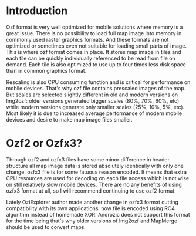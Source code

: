 # Introduction #

Ozf format is very well optimized for mobile solutions where memory is a great issue. There is no possibility to load full map image into memory in commonly used raster graphics formats. And these formats are not optimized or sometimes even not suitable for loading small parts of image. This is where ozf format comes in place. It stores map image in tiles and each tile can be quickly individually referenced to be read from file on demand. Each tile is also optimized to use up to four times less disk space than in common graphics format.

Rescaling is also CPU consuming function and is critical for performance on mobile devices. That's why ozf file contains prescaled images of the map. But scales are selected slightly different in old and modern versions on Img2ozf: older versions generated bigger scales (80%, 70%, 60%, etc) while modern versions generate only smaller scales (25%, 10%, 5%, etc). Most likely it is due to increased average performance of modern mobile devices and desire to make map image files smaller.

# Ozf2 or Ozfx3? #

Through ozf2 and ozfx3 files have some minor difference in header structure all map image data is stored absolutely identically with only one change: ozfx3 file is for some fatuous reason encoded. It means that extra CPU resources are used for decoding on each file access which is not wise on still relatively slow mobile devices. There are no any benefits of using ozfx3 format at all, so I will recommend continuing to use ozf2 format.

Lately OziExplorer author made another change in ozfx3 format cutting compatibility with its own applications: now file is encoded using RC4 algorithm instead of homemade XOR. Androzic does not support this format for the time being that's why older versions of Img2ozf and MapMerge should be used to convert maps.